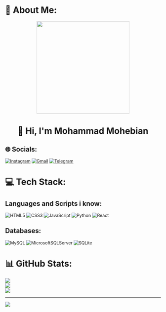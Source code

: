 # 💫 About Me:

<div id="header" align="center">
  <img src="https://media.giphy.com/media/ZVik7pBtu9dNS/giphy.gif" width="300"/>
</div>
<h1 align="center">
  👋 Hi, I'm Mohammad Mohebian
</h1>

## 🌐 Socials:
[![Instagram](https://img.shields.io/badge/Instagram-%23E4405F?style=for-the-badge&logo=instagram&logoColor=white)](https://instagram.com/mohammad.mhbn)
[![Gmail](https://img.shields.io/badge/Gmail-D14836?style=for-the-badge&logo=gmail&logoColor=white)](mailto:mohammad.mhbn@gmail.com)
[![Telegram](https://img.shields.io/badge/Telegram-2CA5E0?style=for-the-badge&logo=telegram&logoColor=white)](https://t.me/mohammad_mhbn)



# 💻 Tech Stack:
## Languages and Scripts i know:
![HTML5](https://img.shields.io/badge/html5-%23E34F26.svg?style=flat-square&logo=html5&logoColor=white) ![CSS3](https://img.shields.io/badge/css3-%231572B6.svg?style=flat-square&logo=css3&logoColor=white) ![JavaScript](https://img.shields.io/badge/javascript-%23323330.svg?style=flat-square&logo=javascript&logoColor=%23F7DF1E) ![Python](https://img.shields.io/badge/python-3670A0?style=flat-square&logo=python&logoColor=ffdd54) ![React](https://img.shields.io/badge/react-%2320232a.svg?style=flat-square&logo=react&logoColor=%2361DAFB)


## Databases:
![MySQL](https://img.shields.io/badge/mysql-%2300f.svg?style=flat-square&logo=mysql&logoColor=white) ![MicrosoftSQLServer](https://img.shields.io/badge/Microsoft%20SQL%20Sever-CC2927?style=flat-square&logo=microsoft%20sql%20server&logoColor=white) ![SQLite](https://img.shields.io/badge/sqlite-%2307405e.svg?style=flat-square&logo=sqlite&logoColor=white)

# 📊 GitHub Stats:
![](https://github-readme-stats.vercel.app/api?username=MohammadMHB&theme=dark&hide_border=true&include_all_commits=true&count_private=false)<br/>
![](https://github-readme-streak-stats.herokuapp.com/?user=MohammadMHB&theme=dark&hide_border=true)<br/>
![](https://github-readme-stats.vercel.app/api/top-langs/?username=MohammadMHB&theme=dark&hide_border=true&include_all_commits=true&count_private=false&layout=compact)

---
[![](https://visitcount.itsvg.in/api?id=MohammadMHB&icon=0&color=0)](https://visitcount.itsvg.in)

<!-- Proudly created with GPRM ( https://gprm.itsvg.in ) -->
